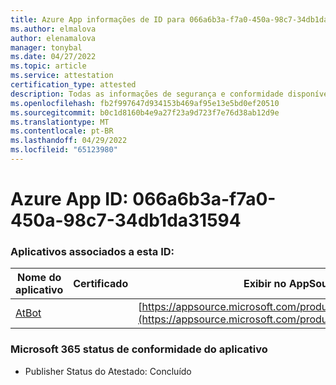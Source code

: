 ```yaml
---
title: Azure App informações de ID para 066a6b3a-f7a0-450a-98c7-34db1da31594
ms.author: elmalova
author: elenamalova
manager: tonybal
ms.date: 04/27/2022
ms.topic: article
ms.service: attestation
certification_type: attested
description: Todas as informações de segurança e conformidade disponíveis para 066a6b3a-f7a0-450a-98c7-34db1da31594.
ms.openlocfilehash: fb2f997647d934153b469af95e13e5bd0ef20510
ms.sourcegitcommit: b0c1d8160b4e9a27f23a9d723f7e76d38ab12d9e
ms.translationtype: MT
ms.contentlocale: pt-BR
ms.lasthandoff: 04/29/2022
ms.locfileid: "65123980"
---
```

# <a name="azure-app-id-066a6b3a-f7a0-450a-98c7-34db1da31594"></a>Azure App ID: 066a6b3a-f7a0-450a-98c7-34db1da31594


### <a name="apps-associated-with-this-id"></a>Aplicativos associados a esta ID:
| **Nome do aplicativo** | **Certificado** | **Exibir no AppSource** |
|--------------|---------------|-----------------------|
| [AtBot](../forward/WA104381219.md) |  | [https://appsource.microsoft.com/product/office/WA104381219](https://appsource.microsoft.com/product/office/WA104381219) |

### <a name="microsoft-365-app-compliance-status"></a>Microsoft 365 status de conformidade do aplicativo
- Publisher Status do Atestado: Concluído
